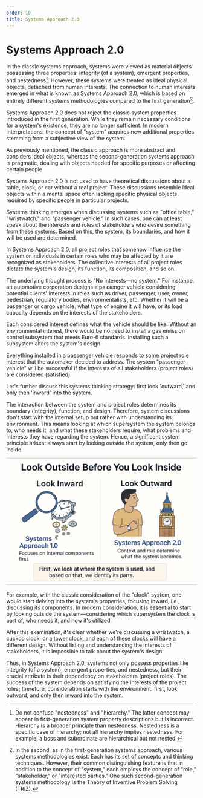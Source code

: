 ```yaml
---
order: 10
title: Systems Approach 2.0
---
```


# Systems Approach 2.0

In the classic systems approach, systems were viewed as material objects possessing three properties: integrity (of a system), emergent properties, and nestedness[^1]. However, these systems were treated as ideal physical objects, detached from human interests. The connection to human interests emerged in what is known as Systems Approach 2.0, which is based on entirely different systems methodologies compared to the first generation[^2].

Systems Approach 2.0 does not reject the classic system properties introduced in the first generation. While they remain necessary conditions for a system's existence, they are no longer sufficient. In modern interpretations, the concept of "system" acquires new additional properties stemming from a subjective view of the system.

As previously mentioned, the classic approach is more abstract and considers ideal objects, whereas the second-generation systems approach is pragmatic, dealing with objects needed for specific purposes or affecting certain people.

Systems Approach 2.0 is not used to have theoretical discussions about a table, clock, or car without a real project. These discussions resemble ideal objects within a mental space often lacking specific physical objects required by specific people in particular projects.

Systems thinking emerges when discussing systems such as "office table," "wristwatch," and "passenger vehicle." In such cases, one can at least speak about the interests and roles of stakeholders who desire something from these systems. Based on this, the system, its boundaries, and how it will be used are determined.

In Systems Approach 2.0, all project roles that somehow influence the system or individuals in certain roles who may be affected by it are recognized as stakeholders. The collective interests of all project roles dictate the system's design, its function, its composition, and so on.

The underlying thought process is "No interests—no system." For instance, an automotive corporation designs a passenger vehicle considering potential clients' interests in roles such as driver, passenger, user, owner, pedestrian, regulatory bodies, environmentalists, etc. Whether it will be a passenger or cargo vehicle, what type of engine it will have, or its load capacity depends on the interests of the stakeholders.

Each considered interest defines what the vehicle should be like. Without an environmental interest, there would be no need to install a gas emission control subsystem that meets Euro-6 standards. Installing such a subsystem alters the system's design.

Everything installed in a passenger vehicle responds to some project role interest that the automaker decided to address. The system "passenger vehicle" will be successful if the interests of all stakeholders (project roles) are considered (satisfied).

Let's further discuss this systems thinking strategy: first look 'outward,' and only then 'inward' into the system.

The interaction between the system and project roles determines its boundary (integrity), function, and design. Therefore, system discussions don't start with the internal setup but rather with understanding its environment. This means looking at which supersystem the system belongs to, who needs it, and what these stakeholders require, what problems and interests they have regarding the system. Hence, a significant system principle arises: always start by looking outside the system, only then go inside.

![Illustration](./systems-approach-2-0-1.png)

For example, with the classic consideration of the "clock" system, one would start delving into the system's properties, focusing inward, i.e., discussing its components. In modern consideration, it is essential to start by looking outside the system—considering which supersystem the clock is part of, who needs it, and how it's utilized.

After this examination, it's clear whether we're discussing a wristwatch, a cuckoo clock, or a tower clock, and each of these clocks will have a different design. Without listing and understanding the interests of stakeholders, it is impossible to talk about the system's design.

Thus, in Systems Approach 2.0, systems not only possess properties like integrity (of a system), emergent properties, and nestedness, but their crucial attribute is their dependency on stakeholders (project roles). The success of the system depends on satisfying the interests of the project roles; therefore, consideration starts with the environment: first, look outward, and only then inward into the system.

[^1]: Do not confuse "nestedness" and "hierarchy." The latter concept may appear in first-generation system property descriptions but is incorrect. Hierarchy is a broader principle than nestedness. Nestedness is a specific case of hierarchy; not all hierarchy implies nestedness. For example, a boss and subordinate are hierarchical but not nested.
[^2]: In the second, as in the first-generation systems approach, various systems methodologies exist. Each has its set of concepts and thinking techniques. However, their common distinguishing feature is that in addition to the concept of "system," each employs the concept of "role," "stakeholder," or "interested parties." One such second-generation systems methodology is the Theory of Inventive Problem Solving (TRIZ).